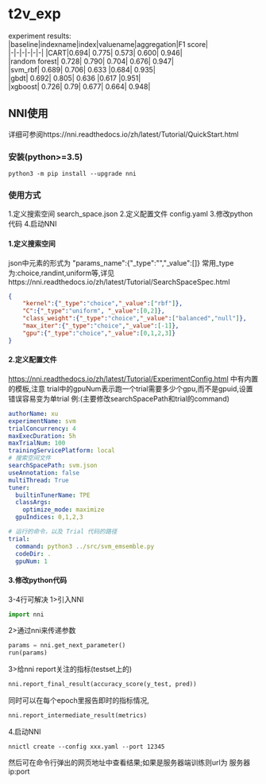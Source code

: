 # t2v_exp
experiment results:  
|baseline|indexname|index|valuename|aggregation|F1 score|  
|-|-|-|-|-|-|
|CART|0.694|	0.775|	0.573|	0.600|	0.946|  
|random forest|	0.728|	0.790|	0.704|	0.676|	0.947|  
|svm_rbf|	0.689|	0.706|	0.633	|0.684|	0.935|  
|gbdt|	0.692|	0.805|	0.636	|0.617	|0.951|  
|xgboost|	0.726|	0.79|	0.677|	0.664|	0.948|  

## NNI使用
详细可参阅https://nni.readthedocs.io/zh/latest/Tutorial/QuickStart.html
### 安装(python>=3.5)
```
python3 -m pip install --upgrade nni
```

### 使用方式
1.定义搜索空间 search_space.json
2.定义配置文件 config.yaml
3.修改python代码
4.启动NNI

#### 1.定义搜索空间
json中元素的形式为 "params_name":{"_type":"","_value":[]}
常用_type为:choice,randint,uniform等,详见https://nni.readthedocs.io/zh/latest/Tutorial/SearchSpaceSpec.html
```json
{
    "kernel":{"_type":"choice","_value":["rbf"]},
    "C":{"_type":"uniform", "_value":[0,2]}, 
    "class_weight":{"_type":"choice","_value":["balanced","null"]},
    "max_iter":{"_type":"choice","_value":[-1]},
    "gpu":{"_type":"choice","_value":[0,1,2,3]}
}
```
#### 2.定义配置文件
https://nni.readthedocs.io/zh/latest/Tutorial/ExperimentConfig.html 中有内置的模板,注意
trial中的gpuNum表示跑一个trial需要多少个gpu,而不是gpuid,设置错误容易变为单trial
例:(主要修改searchSpacePath和trial的command)
```yaml
authorName: xu
experimentName: svm
trialConcurrency: 4
maxExecDuration: 5h
maxTrialNum: 100
trainingServicePlatform: local
# 搜索空间文件
searchSpacePath: svm.json
useAnnotation: false
multiThread: True
tuner:
  builtinTunerName: TPE
  classArgs:
    optimize_mode: maximize
  gpuIndices: 0,1,2,3

# 运行的命令，以及 Trial 代码的路径
trial:
  command: python3 ../src/svm_emsemble.py
  codeDir: .
  gpuNum: 1
```

#### 3.修改python代码
3-4行可解决
1>引入NNI
```python
import nni
```
2>通过nni来传递参数
```python
params = nni.get_next_parameter()
run(params)
```
3>给nni report关注的指标(testset上的)
```py
nni.report_final_result(accuracy_score(y_test, pred))
```
同时可以在每个epoch里报告即时的指标情况,
```py
nni.report_intermediate_result(metrics)
```
4.启动NNI
```
nnictl create --config xxx.yaml --port 12345
```

然后可在命令行弹出的网页地址中查看结果;如果是服务器端训练则url为 服务器ip:port

